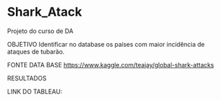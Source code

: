 # Shark_Atack
Projeto do curso de DA

OBJETIVO
Identificar no database os países com maior incidência de ataques de tubarão.

FONTE DATA BASE
https://www.kaggle.com/teajay/global-shark-attacks

RESULTADOS

LINK DO TABLEAU: 
